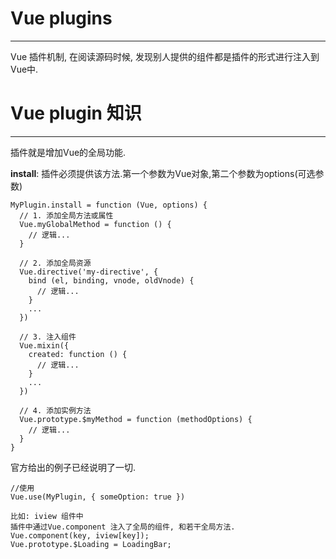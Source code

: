 # Vue plugins
---

Vue 插件机制, 在阅读源码时候, 发现别人提供的组件都是插件的形式进行注入到Vue中.

# Vue plugin 知识
---

插件就是增加Vue的全局功能.

**install**: 插件必须提供该方法.第一个参数为Vue对象,第二个参数为options(可选参数)
```
MyPlugin.install = function (Vue, options) {
  // 1. 添加全局方法或属性
  Vue.myGlobalMethod = function () {
    // 逻辑...
  }

  // 2. 添加全局资源
  Vue.directive('my-directive', {
    bind (el, binding, vnode, oldVnode) {
      // 逻辑...
    }
    ...
  })

  // 3. 注入组件
  Vue.mixin({
    created: function () {
      // 逻辑...
    }
    ...
  })

  // 4. 添加实例方法
  Vue.prototype.$myMethod = function (methodOptions) {
    // 逻辑...
  }
}
```
官方给出的例子已经说明了一切.

```
//使用
Vue.use(MyPlugin, { someOption: true })
```

```
比如: iview 组件中
插件中通过Vue.component 注入了全局的组件, 和若干全局方法.
Vue.component(key, iview[key]);
Vue.prototype.$Loading = LoadingBar;
```